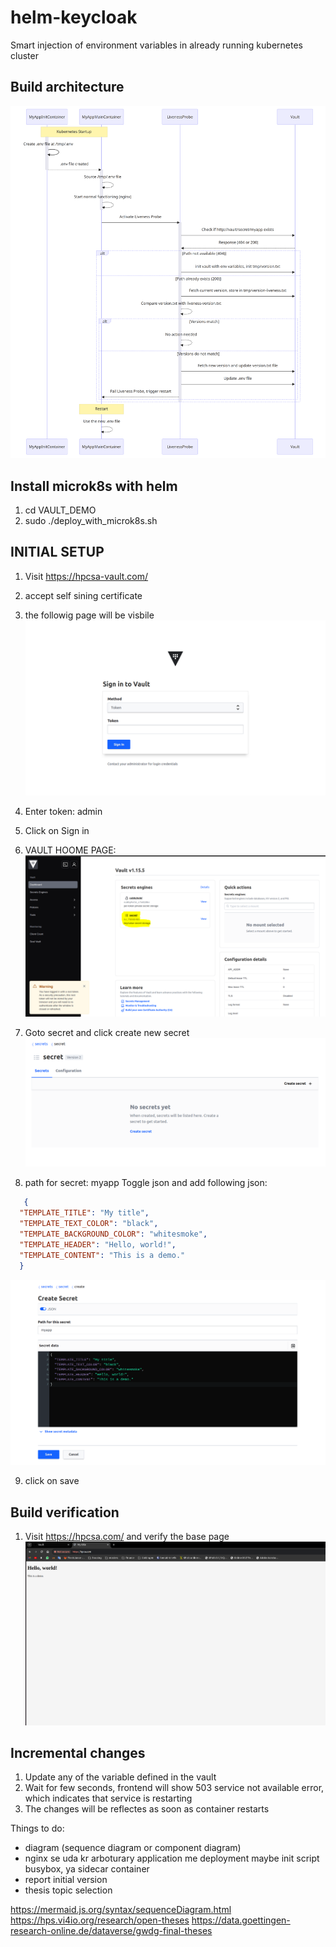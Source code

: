 # helm-keycloak
Smart injection of environment variables in already running kubernetes cluster

## Build architecture
![image](readme/0.PNG)

## Install microk8s with helm
01. cd VAULT_DEMO
02. sudo ./deploy_with_microk8s.sh

## INITIAL SETUP 
1. Visit https://hpcsa-vault.com/
2. accept self sining certificate
3. the followig page will be visbile
![image](readme/1.PNG)

4. Enter token: admin
5. Click on Sign in
6. VAULT HOOME PAGE: 
![image](readme/2.PNG)

7. Goto secret and click create new secret
![image](readme/3.PNG)

8. path for secret: myapp
   Toggle json and add following json:  

```json
   {
  "TEMPLATE_TITLE": "My title",
  "TEMPLATE_TEXT_COLOR": "black",
  "TEMPLATE_BACKGROUND_COLOR": "whitesmoke",
  "TEMPLATE_HEADER": "Hello, world!",
  "TEMPLATE_CONTENT": "This is a demo."
  }
```
![image](readme/4.PNG)

9. click on save

## Build verification
1. Visit https://hpcsa.com/ and verify the base page 
![image](readme/5.PNG)

## Incremental changes
1. Update any of the variable defined in the vault
2. Wait for few seconds, frontend will show 503 service not available error, which indicates that service is restarting
3. The changes will be reflectes as soon as container restarts


Things to do: 
- diagram (sequence diagram or component diagram)
- nginx se uda kr arboturary application me deployment maybe init script busybox, ya sidecar container
- report initial version
- thesis topic selection

https://mermaid.js.org/syntax/sequenceDiagram.html
https://hps.vi4io.org/research/open-theses
https://data.goettingen-research-online.de/dataverse/gwdg-final-theses